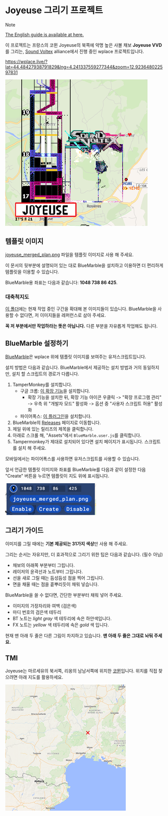 # Joyeuse 그리기 프로젝트

> [!NOTE]
> [The English guide is available at here.](./README.md)

이 프로젝트는 프랑스의 코뮌 Joyeuse의 북쪽에 악명 높은 사볼 채보 **Joyeuse VVD**를 그리는, [Sound Voltex](https://wplace.live/join?id=01989f5c-68ff-7a63-8f28-d965e94dbab1) alliance에서 진행 중인 wplace 프로젝트입니다.

<https://wplace.live/?lat=44.48427938791829&lng=4.241337559277344&zoom=12.923648022597831>

![조감도](./doc/main.png)

## 템플릿 이미지

[joyeuse_merged_plan.png](./joyeuse_merged_plan.png) 파일을 템플릿 이미지로 사용 해 주세요.

이 문서의 뒷부분에 설명되어 있는 대로 BlueMarble을 설치하고 이용하면 더 편리하게 템플릿을 이용할 수 있습니다.

BlueMarble용 좌표는 다음과 같습니다: **1048 738 86 425**.

### 대축척지도

[이 폴더](./doc/zoom-in/)에는 현재 작업 중인 구간을 확대해 본 이미지들이 있습니다.
BlueMarble을 사용할 수 없다면, 저 이미지들을 레퍼런스로 삼아 주세요.

**꼭 저 부분에서만 작업하라는 뜻은 아닙니다.** 다른 부분을 자유롭게 작업해도 됩니다.

## BlueMarble 설정하기

[BlueMarble](https://github.com/SwingTheVine/Wplace-BlueMarble)은 wplace 위에 템플릿 이미지를 보여주는 유저스크립트입니다.

설치 방법은 다음과 같습니다. BlueMarble에서 제공하는 설치 방법과 거의 동일하지만, 설치 할 스크립트의 경로가 다릅니다.

1. TamperMonkey를 설치합니다.
    - 구글 크롬: [이 확장 기능](https://chromewebstore.google.com/detail/tampermonkey/dhdgffkkebhmkfjojejmpbldmpobfkfo)을 설치합니다.
      - 확장 기능을 설치한 뒤, 확장 기능 아이콘 우클릭 -> "확장 프로그램 관리" -> 우측 위 "개발자 모드" 활성화 -> 옵션 중 "사용자 스크립트 허용" 활성화
    - 파이어폭스: [이 플러그인](https://addons.mozilla.org/en-US/firefox/addon/tampermonkey/)을 설치합니다.
2. BlueMarble의 [Releases](https://github.com/SwingTheVine/Wplace-BlueMarble/releases) 페이지로 이동합니다.
3. 제일 위에 있는 릴리즈의 제목을 클릭합니다.
4. 아래로 스크롤 해, "Assets"에서 `BlueMarble.user.js`를 클릭합니다.
5. Tampermonkey가 제대로 설치되어 있다면 설치 페이지가 표시됩니다. 스크립트를 설치 해 주세요.

모바일에서는 파이어폭스를 사용하면 유저스크립트를 사용할 수 있습니다.

앞서 언급한 템플릿 이미지와 좌표를 BlueMarble를 다음과 같이 설정한 다음 "Create" 버튼을 누르면 템플릿이 지도 위에 표시됩니다.

![BlueMarble 설정](./doc/bluemarble.png)

## 그리기 가이드

이미지를 그릴 때에는 **기본 제공되는 31가지 색상**만 사용 해 주세요.

그리는 순서는 자유지만, 더 효과적으로 그리기 위한 팁은 다음과 같습니다. (필수 아님)

- 채보의 아래쪽 부분부터 그립니다.
- 레이저의 윤곽선과 노트부터 그립니다.
- 선을 새로 그릴 때는 듬성듬성 점을 찍어 그립니다.
- 면을 채울 때는 점을 흩뿌리듯이 채워 넣습니다.

BlueMarble을 쓸 수 없다면, 간단한 부분부터 채워 넣어 주세요.

- 이미지의 가장자리와 여백 (검은색)
- 마디 번호의 검은색 테두리
- BT 노트는 *light gray* 색 테두리에 속은 하얀색입니다.
- FX 노트는 *yellow* 색 테두리에 속은 *gold* 색 입니다.

현재 맨 아래 두 줄은 다른 그림이 차지하고 있습니다. **맨 아래 두 줄은 그대로 놔둬 주세요.**

## TMI

Joyeuse는 마르세유의 북서쪽, 리옹의 남남서쪽에 위치한 [코뮌](https://namu.wiki/w/%EC%BD%94%EB%AE%8C)입니다.
위치를 직접 찾으려면 아래 지도를 활용하세요.

![Location of Joyeuse, France](./doc/location.png)
